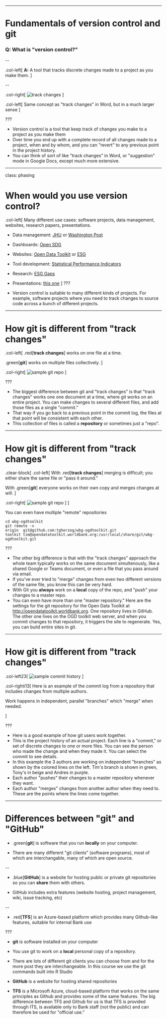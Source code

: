 
---


# Fundamentals of version control and git

### Q: What is "version control?" ###

--

.col-left[
**A:** A tool that tracks discrete changes made to a project as you make them.
]

--

.col-right[
![track changes](assets/images/like-track-changes.png)
]

.col-left[
Same concept as "track changes" in Word, but in a much larger sense
]


???

* Version control is a tool that keep track of changes you make to a project as you make them
* Over time you end up with a complete record of all changes made to a project, when and by
  whom, and you can "revert" to any previous point in the project history.
* You can think of sort of like "track changes" in Word, or "suggestion" mode in Google
  Docs, except much more extensive.

---
class: phasing

# When would you use version control? 

.col-left[
Many different use cases: software projects, data management, websites,
research papers, presentations.

* Data management: [JHU](https://github.com/CSSEGISandData/COVID-19) or [Washington Post](https://github.com/washingtonpost/data-police-shootings)
* Dashboards: [Open SDG](https://sustainabledevelopment-rwanda.github.io/)
* Websites: [Open Data Toolkit](http://opendatatoolkit.worldbank.org) or [ESG](https://esgdata.worldbank.org)
* Tool development: [Statistical Performance Indicators](https://github.com/worldbank/spi)
* Research: [ESG Gaps](https://worldbank.github.io/ESG_gaps_research/)
* Presentations: [this one](http://tgherzog.github.io/decdg-git-101)
]
???

* Version control is suitable to many different kinds of projects. For example, software projects
  where you need to track changes to source code across a bunch of different projects.


---

# How git is different from "track changes"

.col-left[
.red[**track changes**] works on one file at a time.

.green[**git**] works on multiple files collectively.
]

.col-right[
![sample git repo](assets/images/sample-git-repository.png)
]

???

* The biggest difference between git and "track changes" is that "track changes" works
  one one document at a time, where git works on an entire project. You can make changes
  to several different files, and add those files as a single "commit." 
* That way if you go back to a previous point in the commit log, the files at that point
  will be consistent with each other.
* This collection of files is called a **repository** or sometimes just a "repo".


---

# How git is different from "track changes"

.clear-block[
.col-left[
With .red[**track changes**] merging is difficult; you either share the same file or
"pass it around."

With .green[**git**] everyone works on their own copy and merges changes at will.
]

.col-right[
![sample git repo](assets/images/shared-repositories.svg)
]
]

You can even have multiple "remote" repositories
````
cd wbg-ogdtoolkit
git remote -v
origin  git@github.com:tgherzog/wbg-ogdtoolkit.git
toolkit tim@opendatatoolkit.worldbank.org:/usr/local/share/git/wbg-ogdtoolkit.git
````

???

* The other big difference is that with the "track changes" approach the whole team
  typically works on the same document simultenously, like a shared Google or Teams document,
  or even a file that you pass around via email.
* If you've ever tried to "merge" changes from even two different versions of the
  same file, you know this can be very hard.
* With Git you **always** work on a **local** copy of the repo, and "push" your changes to a master
  repo.
* You can even have more than one "master repository." Here are the settings for the git
  repository for the Open Data Toolkit at http://opendatatoolkit.worldbank.org. One
  repository lives in GitHub. The other one lives on the OGD toolkit web server, and
  when you commit changes to that repository, it triggers the site to regenerate.
  Yes, you can build entire sites in git.


---

# How git is different from "track changes"

.col-left23[
![sample commit history](assets/images/sample-history1.png)
]

.col-righti13[
Here is an example of the commit log from a repository that includes
changes from multiple authors.

Work happens in independent, parallel "branches" which "merge" when needed.


]

???

* Here is a good example of how git users work together.
* This is the project history of an actual project. Each line is a "commit," or
  set of discrete changes to one or more files. You can see the person who
  made the change and when they made it. You can select the commit to see details.
* In this example the 3 authors are working on independent "branches" as shown
  by the colored lines on the left. Tim's branch is shown in green, Tony's in
  beige and Andres in purple.
* Each author "pushes" their changes to a master repository whenever they want.
* Each author "merges" changes from another author when they need to. These
  are the points where the lines come together.


---

# Differences between "git" and "GitHub"

* .green[**git**] is software that you run **locally** on your computer.

* There are many different "git clients" (software programs), most of which
  are interchangable, many of which are open source.

--

* .blue[**GitHub**] is a website for hosting public or private git repositories
  so you can **share** them with others.

* GitHub includes extra features (website hosting, project management, wiki, issue tracking, etc)

--

* .red[**TFS**] is an Azure-based platform which provides many Github-like features,
  suitable for internal Bank use

???

* **git** is software installed on your computer
* You use git to work on a **local** personal copy of a repository.
* There are lots of different git clients you can choose from and for the more post they
  are interchangeable. In this course we use the git commands built into R Studio

* **GitHub** is a website for hosting shared repositories

* **TFS** is a Microsoft Azure, cloud-based platform that works on the same principles as
  Github and provides some of the same features. The big difference between TFS and Github
  for us is that TFS is provided through ITS, is available only to Bank staff (not the public)
  and can therefore be used for "official use."
